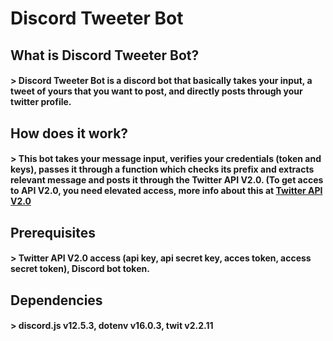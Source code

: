 # Discord Tweeter Bot

## What is Discord Tweeter Bot?
#### >  Discord Tweeter Bot is a discord bot that basically takes your input, a tweet of yours that you want to post, and directly posts through your twitter profile.

## How does it work?
#### >  This bot takes your message input, verifies your credentials (token and keys), passes it through a function which checks its prefix and extracts relevant message and posts it through the Twitter API V2.0. (To get acces to API V2.0, you need elevated access, more info about this at [Twitter API V2.0](https://developer.twitter.com/en/support/twitter-api/v2)

## Prerequisites
#### >  Twitter API V2.0 access (api key, api secret key, acces token, access secret token), Discord bot token.

## Dependencies
####  >  discord.js v12.5.3, dotenv v16.0.3, twit v2.2.11



